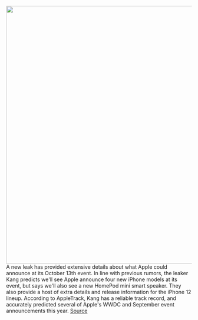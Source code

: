 <img src='https://cdn.vox-cdn.com/thumbor/xrg5iP_nCKoteqQC5XM9QwvUuD4=/0x0:2040x1360/1200x800/filters:focal(857x517:1183x843)/cdn.vox-cdn.com/uploads/chorus_image/image/67605884/akrales_190913_3666_0391.0.jpg' width='700px' /><br/>
A new leak has provided extensive details about what Apple could announce at its October 13th event. In line with previous rumors, the leaker Kang predicts we'll see Apple announce four new iPhone models at its event, but says we'll also see a new HomePod mini smart speaker. They also provide a host of extra details and release information for the iPhone 12 lineup. According to AppleTrack, Kang has a reliable track record, and accurately predicted several of Apple's WWDC and September event announcements this year.
<a href='https://www.theverge.com/2020/10/9/21508948/iphone-12-mini-pro-max-release-date-price-features-dolby-vision-xdr-display-storage-capacity'> Source <a/>